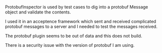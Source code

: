 ProtobufInspector is used by test cases to dig into a
protobuf Message object and validate the contents.

I used it in an acceptence framework which sent and
received complicated protobuf messages to a server and
I needed to test the messages received.

The protobuf plugin seems to be out of data and this
does not build.

There is a security issue with the version of protobuf I am using. 
